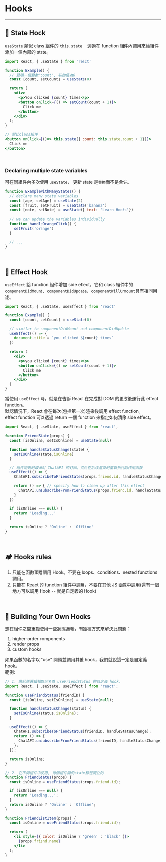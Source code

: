 # Hooks
***

## 🎈 State Hook
<code>useState</code> 類似 class 組件的 <code>this.state</code>， 透過在 function 組件內調用來給組件添加一個內部的 state。

```jsx {1,5}
import React, { useState } from 'react'

function Example() {
  // 聲明一個變數"count", 初始值為0
  const [count, setCount] = useState(0)

  return (
    <div>
      <p>You clicked {count} times</p>
      <button onClick={() => setCount(count + 1)}>
        Click me
      </button>
    </div>
  );
}
```

```jsx
// 對比class組件
<button onClick={()=> this.state({ count: this.state.count + 1})}>
  Click me
</button>
```

<br/>

### Declaring multiple state variables
可在同組件內多次使用 <code>useState</code>， 更新 state 是<code>替換</code>而不是合併。

```jsx
function ExampleWithManyStates() {
  // declare many state variables
  const [age, setAge] = useState(2)
  const [fruit, setFruit] = useState('banana')
  const [note, setNote] = useState({ text: 'Learn Hooks'})
 
  // we can update the variables individually
  function handleOrangeClick() {
    setFruit('orange')
  }
  
  // ...
}
```

<br/>

## 🎈 Effect Hook
<code>useEffect</code> 給 function 組件增加 side effect，它和 class 組件中的 <code>componentDidMount</code>、<code>componentDidUpdate</code>、<code>componentWillUnmount</code>具有相同用途。 

```jsx {1,7-9}
import React, { useState, useEffect } from 'react'

function Example() {
  const [count, setCount] = useState(0)

  // similar to componentDidMount and componentDidUpdate
  useEffect(() => {
    document.title = `you clicked ${count} times`
  })

  return (
    <div>
      <p>you clicked {count} times</p>
      <button onClick={() => setCount(count + 1)}>
        Click me
      </button>
    </div>
  )
}
```

當使用 <code>useEffect</code> 時，就是在告訴 React 在完成對 DOM 的更改後運行此 effect function。 <br />
默認情況下，React 會在每次(包括第一次)渲染後調用 effect function。 <br />
effect function 可以透過 return 一個 function 來指定如何清除 side effect。

```jsx {14-16}
import React, { useState, useEffect } from 'react',

function FriendState(props) {
  const [isOnline, setIsOnline] = useState(null)

  function handleStatusChange(state) {
    setIsOnline(state.isOnline)
  }

  // 组件销毁时取消对 ChatAPI 的订阅，然后在后续渲染时重新执行副作用函数
  useEffect(() => {
    ChatAPI.subscribeToFriendStates(props.friend.id, handleStatusChange)

    return () => { // specify how to clean up after this effect
      ChatAPI.unsubscribeFromFriendStatus(props.friend.id, handleStatusChange)
    }
  })

  if (isOnline === null) {
    return 'Loading...'
  }

  return isOnline ? 'Online' : 'Offline'
}

```

<br/>

## 🏕️ Hooks rules
1. 只能在函數頂層調用 Hook。不要在 loops、conditions、nested functions 調用。
2. 只能在 React 的 function 組件中調用，不要在其他 JS 函數中調用(還有一個地方可以調用 Hook -- 就是自定義的 Hook)

<br/>

## 🔪 Building Your Own Hooks

想在組件之間重複使用一些狀態邏輯，有幾種方式來解決此問題：
  1. higher-order components
  2. render props
  3. custom hooks

如果函數的名字以 "use" 開頭並調用其他 hook，我們就說這一定是自定義 hook。 <br />
範例:
```jsx
// 1. 將狀態邏輯抽取至名為 useFriendStatus 的自定義 hook，
import React, { useState, useEffect } from 'react';

function useFriendStatus(friendID) {
  const [isOnline, setIsOnline] = useState(null);

  function handleStatusChange(status) {
    setIsOnline(status.isOnline);
  }

  useEffect(() => {
    ChatAPI.subscribeToFriendStatus(friendID, handleStatusChange);
    return () => {
      ChatAPI.unsubscribeFromFriendStatus(friendID, handleStatusChange);
    };
  });

  return isOnline;
}
```

```jsx {3,12}
// 2. 在不同組件中使用, 每個組件間的state都是獨立的
function FriendStatus(props) {
  const isOnline = useFriendStatus(props.friend.id);

  if (isOnline === null) {
    return 'Loading...';
  }
  return isOnline ? 'Online' : 'Offline';
}

function FriendListItem(props) {
  const isOnline = useFriendStatus(props.friend.id);

  return (
    <li style={{ color: isOnline ? 'green' : 'black' }}>
      {props.friend.name}
    </li>
  );
}
```
